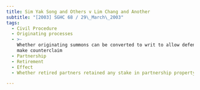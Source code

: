 ```yaml
---
title: Sim Yak Song and Others v Lim Chang and Another
subtitle: "[2003] SGHC 68 / 29\_March\_2003"
tags:
  - Civil Procedure
  - Originating processes
  - >-
    Whether originating summons can be converted to writ to allow defendants to
    make counterclaim
  - Partnership
  - Retirement
  - Effect
  - Whether retired partners retained any stake in partnership property

---
```


